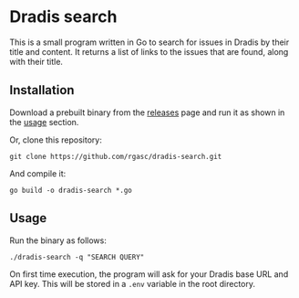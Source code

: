 # Dradis search
This is a small program written in Go to search for issues in Dradis by their title and content. It returns a list of links to the issues that are found, along with their title.

## Installation
Download a prebuilt binary from the [releases](https://github.com/rgasc/dradis-search/releases) page and run it as shown in the [usage](#Usage) section.

Or, clone this repository:
```shell
git clone https://github.com/rgasc/dradis-search.git
```

And compile it:
```shell
go build -o dradis-search *.go
```

## Usage
Run the binary as follows:
```shell
./dradis-search -q "SEARCH QUERY"
```

On first time execution, the program will ask for your Dradis base URL and API key. This will be stored in a `.env` variable in the root directory.
